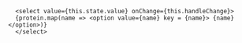       <select value={this.state.value} onChange={this.handleChange}>
      {protein.map(name => <option value={name} key = {name}> {name} </option>)}
      </select>